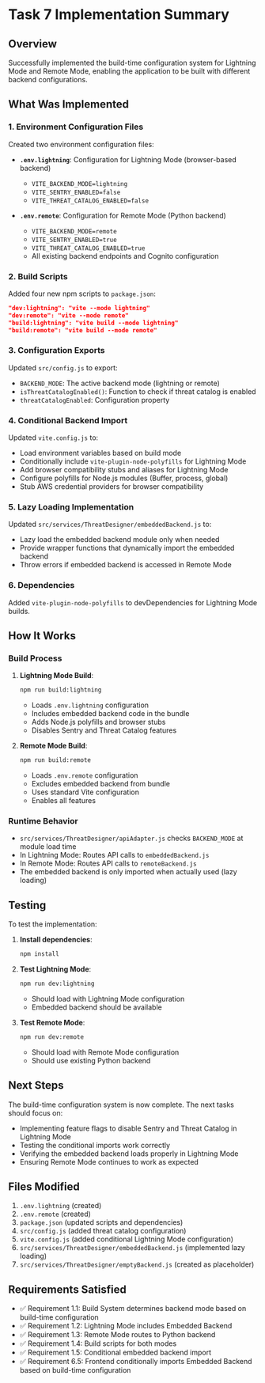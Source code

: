 # Task 7 Implementation Summary

## Overview
Successfully implemented the build-time configuration system for Lightning Mode and Remote Mode, enabling the application to be built with different backend configurations.

## What Was Implemented

### 1. Environment Configuration Files

Created two environment configuration files:

- **`.env.lightning`**: Configuration for Lightning Mode (browser-based backend)
  - `VITE_BACKEND_MODE=lightning`
  - `VITE_SENTRY_ENABLED=false`
  - `VITE_THREAT_CATALOG_ENABLED=false`

- **`.env.remote`**: Configuration for Remote Mode (Python backend)
  - `VITE_BACKEND_MODE=remote`
  - `VITE_SENTRY_ENABLED=true`
  - `VITE_THREAT_CATALOG_ENABLED=true`
  - All existing backend endpoints and Cognito configuration

### 2. Build Scripts

Added four new npm scripts to `package.json`:

```json
"dev:lightning": "vite --mode lightning"
"dev:remote": "vite --mode remote"
"build:lightning": "vite build --mode lightning"
"build:remote": "vite build --mode remote"
```

### 3. Configuration Exports

Updated `src/config.js` to export:
- `BACKEND_MODE`: The active backend mode (lightning or remote)
- `isThreatCatalogEnabled()`: Function to check if threat catalog is enabled
- `threatCatalogEnabled`: Configuration property

### 4. Conditional Backend Import

Updated `vite.config.js` to:
- Load environment variables based on build mode
- Conditionally include `vite-plugin-node-polyfills` for Lightning Mode
- Add browser compatibility stubs and aliases for Lightning Mode
- Configure polyfills for Node.js modules (Buffer, process, global)
- Stub AWS credential providers for browser compatibility

### 5. Lazy Loading Implementation

Updated `src/services/ThreatDesigner/embeddedBackend.js` to:
- Lazy load the embedded backend module only when needed
- Provide wrapper functions that dynamically import the embedded backend
- Throw errors if embedded backend is accessed in Remote Mode

### 6. Dependencies

Added `vite-plugin-node-polyfills` to devDependencies for Lightning Mode builds.

## How It Works

### Build Process

1. **Lightning Mode Build**:
   ```bash
   npm run build:lightning
   ```
   - Loads `.env.lightning` configuration
   - Includes embedded backend code in the bundle
   - Adds Node.js polyfills and browser stubs
   - Disables Sentry and Threat Catalog features

2. **Remote Mode Build**:
   ```bash
   npm run build:remote
   ```
   - Loads `.env.remote` configuration
   - Excludes embedded backend from bundle
   - Uses standard Vite configuration
   - Enables all features

### Runtime Behavior

- `src/services/ThreatDesigner/apiAdapter.js` checks `BACKEND_MODE` at module load time
- In Lightning Mode: Routes API calls to `embeddedBackend.js`
- In Remote Mode: Routes API calls to `remoteBackend.js`
- The embedded backend is only imported when actually used (lazy loading)

## Testing

To test the implementation:

1. **Install dependencies**:
   ```bash
   npm install
   ```

2. **Test Lightning Mode**:
   ```bash
   npm run dev:lightning
   ```
   - Should load with Lightning Mode configuration
   - Embedded backend should be available

3. **Test Remote Mode**:
   ```bash
   npm run dev:remote
   ```
   - Should load with Remote Mode configuration
   - Should use existing Python backend

## Next Steps

The build-time configuration system is now complete. The next tasks should focus on:
- Implementing feature flags to disable Sentry and Threat Catalog in Lightning Mode
- Testing the conditional imports work correctly
- Verifying the embedded backend loads properly in Lightning Mode
- Ensuring Remote Mode continues to work as expected

## Files Modified

1. `.env.lightning` (created)
2. `.env.remote` (created)
3. `package.json` (updated scripts and dependencies)
4. `src/config.js` (added threat catalog configuration)
5. `vite.config.js` (added conditional Lightning Mode configuration)
6. `src/services/ThreatDesigner/embeddedBackend.js` (implemented lazy loading)
7. `src/services/ThreatDesigner/emptyBackend.js` (created as placeholder)

## Requirements Satisfied

- ✅ Requirement 1.1: Build System determines backend mode based on build-time configuration
- ✅ Requirement 1.2: Lightning Mode includes Embedded Backend
- ✅ Requirement 1.3: Remote Mode routes to Python backend
- ✅ Requirement 1.4: Build scripts for both modes
- ✅ Requirement 1.5: Conditional embedded backend import
- ✅ Requirement 6.5: Frontend conditionally imports Embedded Backend based on build-time configuration
